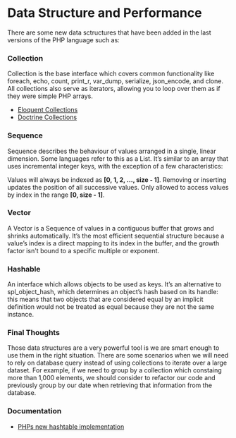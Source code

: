 # Data Structure and Performance

There are some new data sctructures that have been added in the last versions of the PHP language such as:

### Collection

Collection is the base interface which covers common functionality like foreach, echo, count, print_r, var_dump, serialize, json_encode, and clone. All collections also serve as iterators, allowing you to loop over them as if they were simple PHP arrays.

- [Eloquent Collections](https://laravel.com/docs/5.8/eloquent-collections)
- [Doctrine Collections](https://www.doctrine-project.org/projects/doctrine-collections/en/1.6/index.html)

### Sequence

Sequence describes the behaviour of values arranged in a single, linear dimension. Some languages refer to this as a List. It’s similar to an array that uses incremental integer keys, with the exception of a few characteristics:

Values will always be indexed as **[0, 1, 2, …, size - 1]**.
Removing or inserting updates the position of all successive values.
Only allowed to access values by index in the range **[0, size - 1]**.

### Vector

A Vector is a Sequence of values in a contiguous buffer that grows and shrinks automatically. It’s the most efficient sequential structure because a value’s index is a direct mapping to its index in the buffer, and the growth factor isn't bound to a specific multiple or exponent.

### Hashable

An interface which allows objects to be used as keys. It’s an alternative to spl_object_hash, which determines an object’s hash based on its handle: this means that two objects that are considered equal by an implicit definition would not be treated as equal because they are not the same instance.

### Final Thoughts

Those data structures are a very powerful tool is we are smart enough to use them in the right situation. There are some scenarios when we will need to rely on database query instead of using collections to iterate over a large dataset. For example, if we need to group by a collection which constaing more than 1,000 elements, we should consider to refactor our code and previously group by our date when retrieving that information from the database.

### Documentation

- [PHPs new hashtable implementation](https://nikic.github.io/2014/12/22/PHPs-new-hashtable-implementation.html)